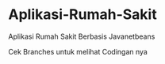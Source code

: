 # Aplikasi-Rumah-Sakit
Aplikasi Rumah Sakit Berbasis Javanetbeans 

Cek Branches untuk melihat Codingan nya
